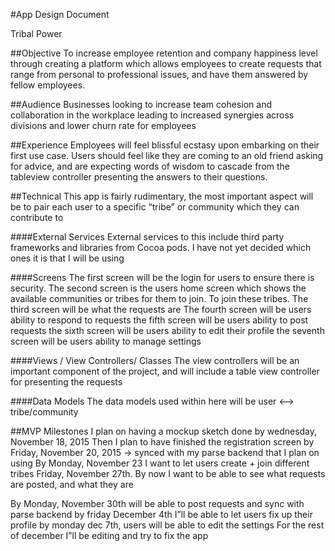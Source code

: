 #App Design Document

Tribal Power

##Objective
To increase employee retention and company happiness level through creating a platform which allows employees to create requests that range from personal to professional issues, and have them answered by fellow employees.

##Audience
Businesses looking to increase team cohesion and collaboration in the workplace leading to increased synergies across divisions and lower churn rate for employees


##Experience
Employees will feel blissful ecstasy upon embarking on their first use case. Users should feel like they are coming to an old friend asking for advice, and are expecting words of wisdom to cascade from the tableview controller presenting the answers to their questions.


##Technical
This app is fairly rudimentary, the most important aspect will be to pair each user to a specific “tribe” or community which they can contribute to


####External Services
External services to this include third party frameworks and libraries from Cocoa pods. I have not yet decided which ones it is that I will be using


####Screens
The first screen will be the login for users to ensure there is security.
The second screen is the users home screen which shows the available communities or tribes for them to join. To join these tribes.
The third screen will be what the requests are
The fourth screen will be users ability to respond to requests
the fifth screen will be users ability to post requests
the sixth screen will be users ability to edit their profile
the seventh screen will be users ability to manage settings


####Views / View Controllers/ Classes
The view controllers will be an important component of the project, and will include a table view controller for presenting the requests

####Data Models
The data models used within here will be user <—> tribe/community

##MVP Milestones
I plan on having a mockup sketch done by wednesday, November 18, 2015
Then I plan to have finished the registration screen by Friday, November 20, 2015 -> synced with my parse backend that I plan on using
By Monday, November 23 I want to let users create + join different tribes
Friday, November 27th. By now I want to be able to see what requests are posted, and what they are

By Monday, November 30th will be able to post requests and sync with parse backend
by friday December 4th I”ll be able to let users fix up their profile
by monday dec 7th, users will be able to edit the settings
For the rest of december I”ll be editing and try to fix the app
